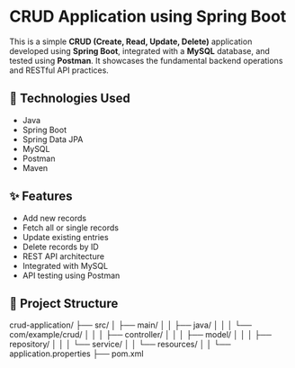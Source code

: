 # CRUD Application using Spring Boot

This is a simple **CRUD (Create, Read, Update, Delete)** application developed using **Spring Boot**, integrated with a **MySQL** database, and tested using **Postman**. It showcases the fundamental backend operations and RESTful API practices.

## 🚀 Technologies Used

- Java
- Spring Boot
- Spring Data JPA
- MySQL
- Postman
- Maven

## ✨ Features

- Add new records
- Fetch all or single records
- Update existing entries
- Delete records by ID
- REST API architecture
- Integrated with MySQL
- API testing using Postman

## 📁 Project Structure

crud-application/
├── src/
│ ├── main/
│ │ ├── java/
│ │ │ └── com/example/crud/
│ │ │ ├── controller/
│ │ │ ├── model/
│ │ │ ├── repository/
│ │ │ └── service/
│ │ └── resources/
│ │ └── application.properties
├── pom.xml
